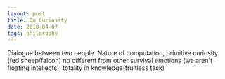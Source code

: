 ```yaml
---
layout: post
title: On Curiosity
date: 2018-04-07
tags: philosophy
---
```

Dialogue between two people. Nature of computation, primitive curiosity (fed sheep/falcon) no different from other survival emotions (we aren't floating intellects), totality in knowledge(fruitless task)
